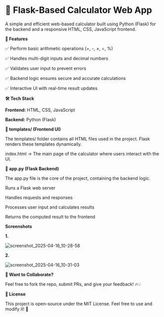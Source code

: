 # 🧮 Flask-Based Calculator Web App

A simple and efficient web-based calculator built using Python (Flask) for the backend and a responsive HTML, CSS, JavaScript frontend.

**🚀 Features**

✅ Perform basic arithmetic operations (+, -, ×, ÷, %)

✅ Handles multi-digit inputs and decimal numbers

✅ Validates user input to prevent errors

✅ Backend logic ensures secure and accurate calculations

✅ Interactive UI with real-time result updates

**🛠️ Tech Stack**

**Frontend:** HTML, CSS, JavaScript

**Backend:** Python (Flask)

**📁 templates/ (Frontend UI)**

The templates/ folder contains all HTML files used in the project. Flask renders these templates dynamically.

index.html → The main page of the calculator where users interact with the UI.

**📝 app.py (Flask Backend)**

The app.py file is the core of the project, containing the backend logic.

Runs a Flask web server

Handles requests and responses

Processes user input and calculates results

Returns the computed result to the frontend

**Screenshots**

**1.**

![screenshot_2025-04-16_10-28-58](https://github.com/user-attachments/assets/fbb9d538-2365-452c-9b81-5075da3af4c0)

**2.**

![screenshot_2025-04-16_10-31-03](https://github.com/user-attachments/assets/87045ac1-4618-4b73-9ded-062666c8c4a7)


**💬 Want to Collaborate?**

Feel free to fork the repo, submit PRs, and give your feedback! 🔥💡

**📜 License**

This project is open-source under the MIT License. Feel free to use and
modify it! 🚀
